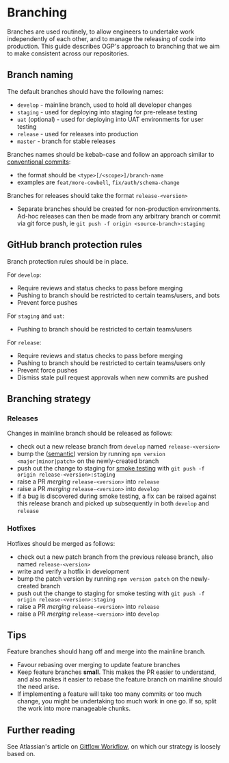 # Branching

Branches are used routinely, to allow engineers to undertake work
independently of each other, and to manage the releasing of code into
production. This guide describes OGP's approach to branching that we
aim to make consistent across our repositories.

## Branch naming

The default branches should have the following names:

- `develop` - mainline branch, used to hold all developer changes
- `staging` - used for deploying into staging for pre-release testing
- `uat` (optional) - used for deploying into UAT environments for user testing
- `release` - used for releases into production
- `master` - branch for stable releases

Branches names should be kebab-case and follow an approach similar to
  [conventional commits](https://www.conventionalcommits.org/):

- the format should be `<type>[/<scope>]/branch-name`
- examples are `feat/more-cowbell`, `fix/auth/schema-change`

Branches for releases should take the format `release-<version>`

- Separate branches should be created for non-production environments.
  Ad-hoc releases can then be made from any arbitrary branch or commit
  via git force push, ie `git push -f origin <source-branch>:staging`

## GitHub branch protection rules

Branch protection rules should be in place.

For `develop`:

- Require reviews and status checks to pass before merging
- Pushing to branch should be restricted to certain teams/users, and bots
- Prevent force pushes

For `staging` and `uat`:

- Pushing to branch should be restricted to certain teams/users

For `release`:

- Require reviews and status checks to pass before merging
- Pushing to branch should be restricted to certain teams/users only
- Prevent force pushes
- Dismiss stale pull request approvals when new commits are pushed

## Branching strategy

### Releases

Changes in mainline branch should be released as follows:

- check out a new release branch from `develop` named `release-<version>`
- bump the ([semantic](https://semver.org/)) version by running `npm version <major|minor|patch>`
  on the newly-created branch
- push out the change to staging for [smoke testing](https://en.wikipedia.org/wiki/Smoke_testing_(software))
  with `git push -f origin release-<version>:staging`
- raise a PR _merging_ `release-<version>` into `release`
- raise a PR _merging_ `release-<version>` into `develop`
- if a bug is discovered during smoke testing, a fix can be raised against this release branch
  and picked up subsequently in both `develop` and `release`

### Hotfixes

Hotfixes should be merged as follows:

- check out a new patch branch from the previous release branch, also named `release-<version>`
- write and verify a hotfix in development
- bump the patch version by running `npm version patch` on the newly-created branch
- push out the change to staging for smoke testing with `git push -f origin release-<version>:staging`
- raise a PR _merging_ `release-<version>` into `release`
- raise a PR _merging_ `release-<version>` into `develop`

## Tips

Feature branches should hang off and merge into the mainline branch.

- Favour rebasing over merging to update feature branches
- Keep feature branches **small**. This makes the PR easier to understand,
  and also makes it easier to rebase the feature branch on mainline should
  the need arise.
- If implementing a feature will take too many commits or too much change,
  you might be undertaking too much work in one go. If so, split the work
  into more manageable chunks.

## Further reading

See Atlassian's article on [Gitflow Workflow](https://www.atlassian.com/git/tutorials/comparing-workflows/gitflow-workflow), on which our strategy is loosely based on.
